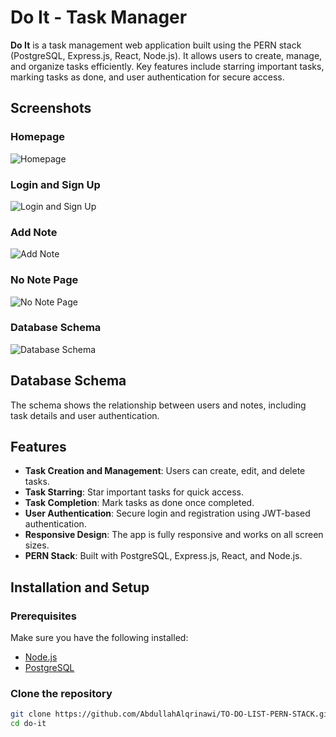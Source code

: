 # Do It - Task Manager

**Do It** is a task management web application built using the PERN stack (PostgreSQL, Express.js, React, Node.js). It allows users to create, manage, and organize tasks efficiently. Key features include starring important tasks, marking tasks as done, and user authentication for secure access.


## Screenshots

### Homepage
![Homepage](https://github.com/user-attachments/assets/657e9bee-dbc2-437f-b9d0-68cf44187899)

### Login and Sign Up
![Login and Sign Up](https://github.com/user-attachments/assets/019d8676-baba-4638-aac6-86c1d586b78a)

### Add Note
![Add Note]()

### No Note Page
![No Note Page](https://github.com/user-attachments/assets/5a6fa433-bd91-40fa-b849-0b7d7cd14652)

### Database Schema
![Database Schema](https://github.com/user-attachments/assets/b0497dbd-7430-44d8-8d50-86a8c8e437f2)

## Database Schema

The schema shows the relationship between users and notes, including task details and user authentication.

## Features

- **Task Creation and Management**: Users can create, edit, and delete tasks.
- **Task Starring**: Star important tasks for quick access.
- **Task Completion**: Mark tasks as done once completed.
- **User Authentication**: Secure login and registration using JWT-based authentication.
- **Responsive Design**: The app is fully responsive and works on all screen sizes.
- **PERN Stack**: Built with PostgreSQL, Express.js, React, and Node.js.

## Installation and Setup

### Prerequisites

Make sure you have the following installed:

- [Node.js](https://nodejs.org/)
- [PostgreSQL](https://www.postgresql.org/)

### Clone the repository

```bash
git clone https://github.com/AbdullahAlqrinawi/TO-DO-LIST-PERN-STACK.git
cd do-it
